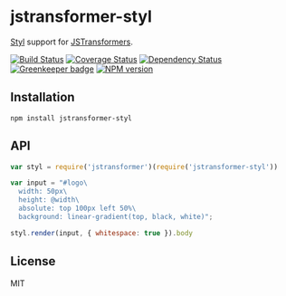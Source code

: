 # jstransformer-styl

[Styl](https://github.com/tj/styl) support for [JSTransformers](http://github.com/jstransformers).

[![Build Status](https://img.shields.io/travis/jstransformers/jstransformer-styl/master.svg)](https://travis-ci.org/jstransformers/jstransformer-styl)
[![Coverage Status](https://img.shields.io/codecov/c/github/jstransformers/jstransformer-styl/master.svg)](https://codecov.io/gh/jstransformers/jstransformer-styl)
[![Dependency Status](https://img.shields.io/david/jstransformers/jstransformer-styl/master.svg)](http://david-dm.org/jstransformers/jstransformer-styl)
[![Greenkeeper badge](https://badges.greenkeeper.io/jstransformers/jstransformer-styl.svg)](https://greenkeeper.io/)
[![NPM version](https://img.shields.io/npm/v/jstransformer-styl.svg)](https://www.npmjs.org/package/jstransformer-styl)

## Installation

    npm install jstransformer-styl

## API

```js
var styl = require('jstransformer')(require('jstransformer-styl'))

var input = "#logo\
  width: 50px\
  height: @width\
  absolute: top 100px left 50%\
  background: linear-gradient(top, black, white)";

styl.render(input, { whitespace: true }).body
```

## License

MIT
